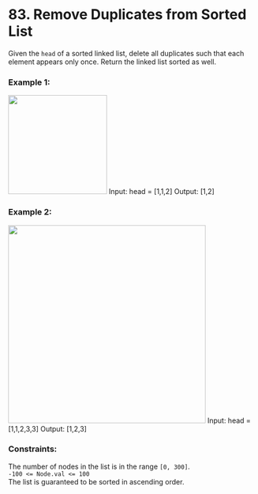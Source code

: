 # 83. Remove Duplicates from Sorted List   
   
Given the ```head``` of a sorted linked list, delete all duplicates such that each element appears only once. Return the linked list sorted as well.   
   
   
### **Example 1:**   
<img src='https://assets.leetcode.com/uploads/2021/01/04/list1.jpg' width= '200px'/>    
Input: head = [1,1,2]    
Output: [1,2]   
   
### **Example 2:**   
<img src='https://assets.leetcode.com/uploads/2021/01/04/list2.jpg' width='400px'/>    
Input: head = [1,1,2,3,3]    
Output: [1,2,3]   
    
   
### **Constraints:**   
   
The number of nodes in the list is in the range ```[0, 300]```.   
```-100 <= Node.val <= 100```   
The list is guaranteed to be sorted in ascending order.   